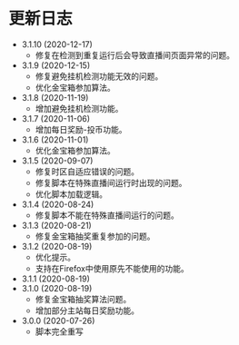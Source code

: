 # 更新日志

+ 3.1.10 (2020-12-17)
  + 修复在检测到重复运行后会导致直播间页面异常的问题。
+ 3.1.9 (2020-12-15)
  + 修复避免挂机检测功能无效的问题。
  + 优化金宝箱参加算法。
+ 3.1.8 (2020-11-19)
  + 增加避免挂机检测功能。
+ 3.1.7 (2020-11-06)
  + 增加每日奖励-投币功能。
+ 3.1.6 (2020-11-01)
  + 优化金宝箱参加算法。
+ 3.1.5 (2020-09-07)
  + 修复时区自适应错误的问题。
  + 修复脚本在特殊直播间运行时出现的问题。
  + 优化脚本加载逻辑。
+ 3.1.4 (2020-08-24)
  + 修复脚本不能在特殊直播间运行的问题。
+ 3.1.3 (2020-08-21)
  + 修复金宝箱抽奖重复参加的问题。
+ 3.1.2 (2020-08-19)
  + 优化提示。
  + 支持在Firefox中使用原先不能使用的功能。
+ 3.1.1 (2020-08-19)
+ 3.1.0 (2020-08-19)
  + 修复金宝箱抽奖算法问题。
  + 增加部分主站每日奖励功能。
+ 3.0.0 (2020-07-26)
  + 脚本完全重写
